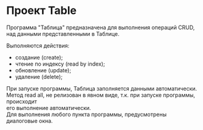 # Проект Table

Программа "Таблица" предназначена для выполнения операций CRUD,  
над данными представленными в Таблице.  

Выполняются действия:  
- создание (create);  
- чтение по индексу (read by index);  
- обновление (update);  
- удаление (delete);  

При запуске программы, Таблица заполняется данными автоматически.  
Метод read all, не релизован в явном виде, т.к. при запуске программы, происходит  
его выполнение автоматически.  
Для выполнения любого пункта программы, предусмотрены диалоговые окна.